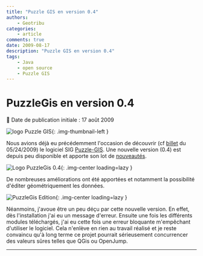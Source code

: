 ```yaml
---
title: "Puzzle GIS en version 0.4"
authors:
    - Geotribu
categories:
    - article
comments: true
date: 2009-08-17
description: "Puzzle GIS en version 0.4"
tags:
    - Java
    - open source
    - Puzzle GIS
---
```


# PuzzleGis en version 0.4

:calendar: Date de publication initiale : 17 août 2009

![logo Puzzle GIS](https://cdn.geotribu.fr/img/logos-icones/logiciels_librairies/puzzle_gis.gif "logo Puzzle GIS"){: .img-thumbnail-left }

Nous avions déjà eu précédemment l'occasion de découvrir (cf [billet](http://geotribu.net/node/117) du 05/24/2009) le logiciel SIG [Puzzle-GIS](http://puzzle-gis.codehaus.org/). Une nouvelle version (0.4) est depuis peu disponible et apporte son lot de [nouveautés](http://docs.codehaus.org/display/PUZZLEGIS/2009/07/08/v0.4+is+Out).

![Logo PuzzleGis 0.4](https://cdn.geotribu.fr/img/articles-blog-rdp/articles/2009/logo_puzzleGis_0.4.png "Logo PuzzleGis 0.4"){: .img-center loading=lazy }

De nombreuses améliorations ont été apportées et notamment la possibilité d'éditer géométriquement les données.

![PuzzleGis Edition](https://cdn.geotribu.fr/img/articles-blog-rdp/articles/2009/puzzleGis_edit.png "PuzzleGis Edition"){: .img-center loading=lazy }

Néanmoins, j'avoue être un peu déçu par cette nouvelle version. En effet, dès l'installation j'ai eu un message d'erreur. Ensuite une fois les différents modules téléchargés, j'ai eu cette fois une erreur bloquante m'empêchant d'utiliser le logiciel. Cela n'enlève en rien au travail réalisé et je reste convaincu qu'à long terme ce projet pourrait sérieusement concurrencer des valeurs sûres telles que QGis ou OpenJump.

----

<!-- geotribu:authors-block -->
